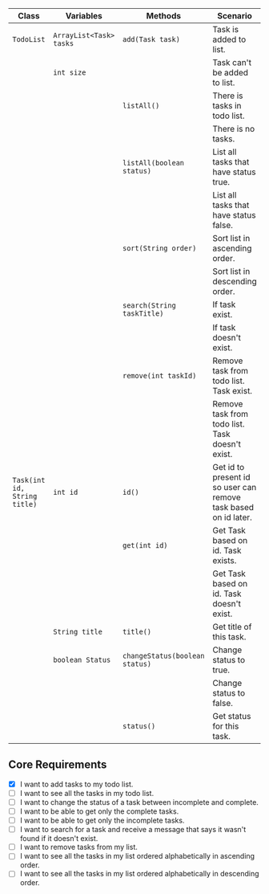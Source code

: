 | Class                        | Variables               | Methods                        | Scenario                                                        | Outputs                              |
|------------------------------|-------------------------|--------------------------------|-----------------------------------------------------------------|--------------------------------------|
| `TodoList`                   | `ArrayList<Task> tasks` | `add(Task task)`               | Task is added to list.                                          | true                                 |
|                              | `int size`              |                                | Task can't be added to list.                                    | false                                |
|                              |                         | `listAll()`                    | There is tasks in todo list.                                    | List, all tasks                      |
|                              |                         |                                | There is no tasks.                                              | Show message                         |
|                              |                         | `listAll(boolean status)`      | List all tasks that have status true.                           | List, only tasks that are complete   |
|                              |                         |                                | List all tasks that have status false.                          | List, only tasks that are incomplete |
|                              |                         | `sort(String order)`           | Sort list in ascending order.                                   | Sorted list, ascending               |
|                              |                         |                                | Sort list in descending order.                                  | Sorted list, descending              |
|                              |                         | `search(String taskTitle)`     | If task exist.                                                  | true; Show task                      |
|                              |                         |                                | If task doesn't exist.                                          | false; Show error message            |
|                              |                         | `remove(int taskId)`           | Remove task from todo list. Task exist.                         | true                                 |
|                              |                         |                                | Remove task from todo list. Task doesn't exist.                 | false                                |
| `Task(int id, String title)` | `int id`                | `id()`                         | Get id to present id so user can remove task based on id later. |                                      |
|                              |                         | `get(int id)`                  | Get Task based on id. Task exists.                              | Task                                 |
|                              |                         |                                | Get Task based on id. Task doesn't exist.                       | null                                 |
|                              | `String title`          | `title()`                      | Get title of this task.                                         | String                               |
|                              | `boolean Status`        | `changeStatus(boolean status)` | Change status to true.                                          | Status is complete                   |
|                              |                         |                                | Change status to false.                                         | Status is incomplete                 |
|                              |                         | `status()`                     | Get status for this task.                                       | true/false                           |


## Core Requirements
- [x] I want to add tasks to my todo list.
- [ ] I want to see all the tasks in my todo list.
- [ ] I want to change the status of a task between incomplete and complete.
- [ ] I want to be able to get only the complete tasks.
- [ ] I want to be able to get only the incomplete tasks.
- [ ] I want to search for a task and receive a message that says it wasn't found if it doesn't exist.
- [ ] I want to remove tasks from my list.
- [ ] I want to see all the tasks in my list ordered alphabetically in ascending order.
- [ ] I want to see all the tasks in my list ordered alphabetically in descending order.